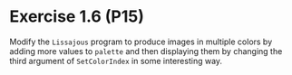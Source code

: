 # Exercise 1.6 (P15)

Modify the `Lissajous` program to produce images in multiple colors by adding more values to `palette`
and then displaying them by changing the third argument of `SetColorIndex` in some interesting way.
